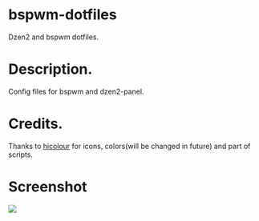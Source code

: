 bspwm-dotfiles
==============

Dzen2 and bspwm dotfiles.


Description.
==============
Config files for bspwm and dzen2-panel.


Credits.
==============
Thanks to [hicolour](http://github.com/hicolour) for icons, colors(will be changed in future) and part of scripts.


Screenshot
==============
![](http://storage7.static.itmages.com/i/14/0407/h_1396857311_1032610_14a9db79ab.png)
